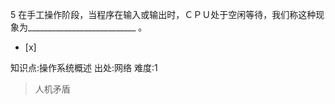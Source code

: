 5
在手工操作阶段，当程序在输入或输出时，ＣＰＵ处于空闲等待，我们称这种现象为___________________________ 。
- [x]

知识点:操作系统概述
出处:网络
难度:1
> 人机矛盾
